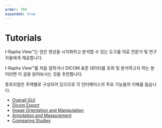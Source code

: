 ```yaml
---
order: 700
expanded: true
---
```


# Tutorials

I-Rapha View™는 얻은 영상을 시각화하고 분석할 수 있는 도구를 의료 전문가 및 연구자들에게 제공합니다.

I-Rapha View™를 처음 접하거나 DICOM 표준 데이터를 조회 및 분석하고자 하는 분이라면 이 글을 읽어보시는 것을 추천합니다.

튜토리얼은 주제별로 구성되어 있으므로 각 인터페이스의 주요 기능들의 이해를 돕습니다.


- [Overall GUI](1_Overall%20GUI.md)
- [Dicom Export](2_DICOMExport.md)
- [Image Orientation and Manipulation](3_ImageOrientationandManipulation.md)
- [Annotation and Measurement](4_Annotation%20and%20Measurement.md)
- [Comparing Studies](6_Comparing%20Studies.md)


